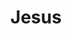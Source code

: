 ---
pid: MP78
title: Jesus
location_transcription: love park
zipcode: '19147'
outside_phl: 
neighborhood: Queen Village,Bella Vista,Pennsport,Italian Market
age: '21'
age_range: 20-29
instagram: 
image_file_name: MP_78.jpg
proposal_transcription: |-
  Christmas Scene
  I think a lot of people should be more loving, considerate, and grateful. So I think that would help.
topic: Religion
topic_summary: '0'
type: Other No Form
keywords_other: christmas, jesus
credit: Samantha Church
image_labels: 
twitter: 
facebook: 
permalink: "/monuments/mp78/"
layout: item-page
---